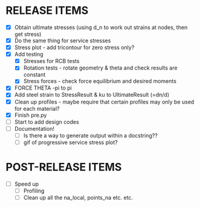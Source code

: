 # RELEASE ITEMS
- [x] Obtain ultimate stresses (using d_n to work out strains at nodes, then get stress)
- [x] Do the same thing for service stresses
- [x] Stress plot - add tricontour for zero stress only?
- [x] Add testing
  - [x] Stresses for RCB tests
  - [x] Rotation tests - rotate geometry & theta and check results are constant
  - [x] Stress forces - check force equilibrium and desired moments
- [x] FORCE THETA -pi to pi
- [x] Add steel strain to StressResult & ku to UltimateResult (=dn/d)
- [x] Clean up profiles - maybe require that certain profiles may only be used for each material?
- [x] Finish pre.py
- [ ] Start to add design codes
- [ ] Documentation!
  - [ ] Is there a way to generate output within a docstring??
  - [ ] gif of progressive service stress plot?

# POST-RELEASE ITEMS
- [ ] Speed up
  - [ ] Profiling
  - [ ] Clean up all the na_local, points_na etc. etc.
